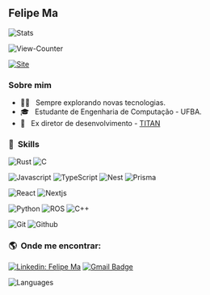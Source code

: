 <h2>Felipe Ma</h2>

![Stats](https://github-readme-stats.vercel.app/api?username=FelipMa&theme=tokyonight)

![View-Counter](https://komarev.com/ghpvc/?username=FelipMa&color=006bed)

[![Site](https://img.shields.io/badge/felipema.dev.br-up-blue.svg)](https://felipema.dev.br/)

<h3>Sobre mim</h3>

- 👨‍💻 &nbsp; Sempre explorando novas tecnologias.
- 🎓 &nbsp; Estudante de Engenharia de Computação - UFBA.
- 💼 &nbsp; Ex diretor de desenvolvimento - <a href="https://titanci.com.br/">TITAN</a>

<h3> 🚀 &nbsp;Skills </h3>

![Rust](https://img.shields.io/badge/Rust-000000.svg?style=for-the-badge&logo=Rust&logoColor=white)
![C](https://img.shields.io/badge/C-A8B9CC.svg?style=for-the-badge&logo=C&logoColor=black)

![Javascript](https://img.shields.io/badge/JavaScript-F7DF1E.svg?style=for-the-badge&logo=JavaScript&logoColor=black)
![TypeScript](https://img.shields.io/badge/TypeScript-3178C6.svg?style=for-the-badge&logo=TypeScript&logoColor=white)
![Nest](https://img.shields.io/badge/nestjs-%23E0234E.svg?style=for-the-badge&logo=nestjs&logoColor=white)
![Prisma](https://img.shields.io/badge/Prisma-2D3748.svg?style=for-the-badge&logo=Prisma&logoColor=white)

![React](https://img.shields.io/badge/React-61DAFB.svg?style=for-the-badge&logo=React&logoColor=black)
![Nextjs](https://img.shields.io/badge/Next.js-000000.svg?style=for-the-badge&logo=nextdotjs&logoColor=white)

![Python](https://img.shields.io/badge/Python-3776AB.svg?style=for-the-badge&logo=Python&logoColor=white)
![ROS](https://img.shields.io/badge/ROS-22314E.svg?style=for-the-badge&logo=ROS&logoColor=white)
![C++](https://img.shields.io/badge/C++-00599C.svg?style=for-the-badge&logo=C++&logoColor=white)

![Git](https://img.shields.io/badge/Git-F05032.svg?style=for-the-badge&logo=Git&logoColor=white)
![Github](https://img.shields.io/badge/GitHub-181717.svg?style=for-the-badge&logo=GitHub&logoColor=white)

<h3> 🌎 &nbsp;Onde me encontrar: </h3>

[![Linkedin: Felipe Ma](https://img.shields.io/badge/LinkedIn-0A66C2.svg?style=for-the-badge&logo=LinkedIn&logoColor=white)](https://www.linkedin.com/in/felipe-ma-0933a6274/)
[![Gmail Badge](https://img.shields.io/badge/Gmail-EA4335.svg?style=for-the-badge&logo=Gmail&logoColor=white)](mailto:felipeapenburg@gmail.com)

![Languages](https://github-readme-stats.vercel.app/api/top-langs/?username=FelipMa&layout=compact&theme=tokyonight)
